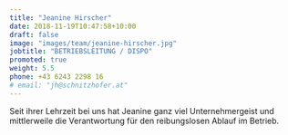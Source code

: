 ```yaml
---
title: "Jeanine Hirscher"
date: 2018-11-19T10:47:58+10:00
draft: false
image: "images/team/jeanine-hirscher.jpg"
jobtitle: "BETRIEBSLEITUNG / DISPO"
promoted: true
weight: 5.5
phone: +43 6243 2298 16
# email: "jh@schnitzhofer.at"
---
```


Seit ihrer Lehrzeit bei uns hat Jeanine ganz viel Unternehmergeist und mittlerweile die Verantwortung für den reibungslosen Ablauf im Betrieb.

